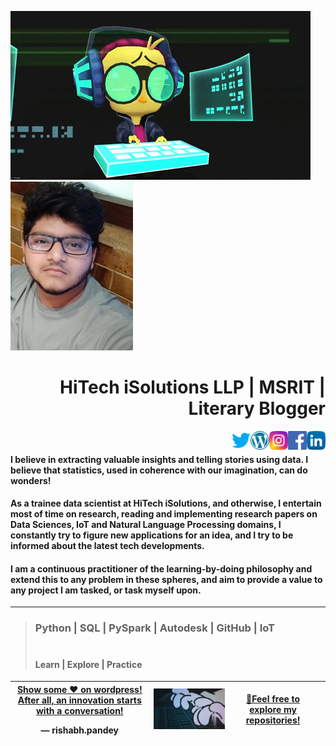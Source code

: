 <p align="left">
  <img src="https://raw.githubusercontent.com/RishabhMech/RishabhMech/master/giphy.gif" />
  <img src="https://raw.githubusercontent.com/RishabhMech/RishabhMech/master/Webp.jpg" />
</p>

<p>
<h1 align="right"> HiTech iSolutions LLP | MSRIT | Literary Blogger </h1>&nbsp;&nbsp;
<a href="https://www.linkedin.com/in/innovationgrid/"><img height="30" src="https://raw.githubusercontent.com/RishabhMech/RishabhMech/master/linkedin.png" align="right"></a>&nbsp;&nbsp;
<a href="https://www.facebook.com/profile.php?id=100013407612994"><img height="30" src="https://raw.githubusercontent.com/RishabhMech/RishabhMech/master/facebook.png" align="right"></a>&nbsp;&nbsp;
<a href="https://instagram.com/instasterone_"><img height="30" src="https://raw.githubusercontent.com/RishabhMech/RishabhMech/master/instagram.png" align="right"></a>&nbsp;&nbsp;
<a href="https://the7pm.wordpress.com/"><img height="30" src="https://raw.githubusercontent.com/RishabhMech/RishabhMech/master/wordpress.png" align="right"></a>
<a href="https://twitter.com/Rishabh44493617"><img height="30" src="https://raw.githubusercontent.com/RishabhMech/RishabhMech/master/twitter.png" align="right"></a>&nbsp;&nbsp;
</p>

#### I believe in extracting valuable insights and telling stories using data. I believe that statistics, used in coherence with our imagination, can do wonders! <br>

#### As a trainee data scientist at HiTech iSolutions, and otherwise, I entertain most of time on research, reading and implementing research papers on Data Sciences, IoT and Natural Language Processing domains, I constantly try to figure new applications for an idea, and I try to be informed about the latest tech developments. <br>

#### I am a continuous practitioner of the learning-by-doing philosophy and extend this to any problem in these spheres, and aim to provide a value to any project I am tasked, or task myself upon. <br>
  ---
#### 

> ### Python  |  SQL  |  PySpark  |  Autodesk  |  GitHub  |  IoT <br> <br>
> #### Learn | Explore | Practice <br>

<table class='tg'>
  <thead>
    <tr>
      <th class='tg-0pky'>
        <div class='center'>
          <a href="https://the7pm.wordpress.com/"> Show some ♥ on wordpress! </a>
          <a href="https://www.linkedin.com/in/innovationgrid/"> After all, an innovation starts with a conversation! </a> 
          </p>&mdash; rishabh.pandey
        </div>
      </th>
      <th class='tg-0pky'>
        <div class='center'>
          <img src="https://raw.githubusercontent.com/RishabhMech/RishabhMech/master/board.gif" /> 
        </div>
      </th>
      <th class='tg-0pky'>
        <a href="https://github.com/RishabhMech?tab=repositories"> 🎈Feel free to explore my repositories! </a>
      <th>
    </tr>
  </thead> 
</table>    
